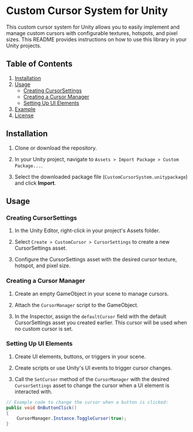 # Custom Cursor System for Unity

This custom cursor system for Unity allows you to easily implement and manage custom cursors with configurable textures, hotspots, and pixel sizes. This README provides instructions on how to use this library in your Unity projects.

## Table of Contents

1. [Installation](#installation)
2. [Usage](#usage)
   - [Creating CursorSettings](#creating-cursorsettings)
   - [Creating a Cursor Manager](#creating-a-cursor-manager)
   - [Setting Up UI Elements](#setting-up-ui-elements)
3. [Example](#example)
4. [License](#license)

## Installation

1. Clone or download the repository.

2. In your Unity project, navigate to `Assets > Import Package > Custom Package...`.

3. Select the downloaded package file (`CustomCursorSystem.unitypackage`) and click **Import**.

## Usage

### Creating CursorSettings

1. In the Unity Editor, right-click in your project's Assets folder.

2. Select `Create > CustomCursor > CursorSettings` to create a new CursorSettings asset.

3. Configure the CursorSettings asset with the desired cursor texture, hotspot, and pixel size.

### Creating a Cursor Manager

1. Create an empty GameObject in your scene to manage cursors.

2. Attach the `CursorManager` script to the GameObject.

3. In the Inspector, assign the `defaultCursor` field with the default CursorSettings asset you created earlier. This cursor will be used when no custom cursor is set.

### Setting Up UI Elements

1. Create UI elements, buttons, or triggers in your scene.

2. Create scripts or use Unity's UI events to trigger cursor changes.

3. Call the `SetCursor` method of the `CursorManager` with the desired `CursorSettings` asset to change the cursor when a UI element is interacted with.

```csharp
// Example code to change the cursor when a button is clicked:
public void OnButtonClick()
{
    CursorManager.Instance.ToggleCursor(true);
}
